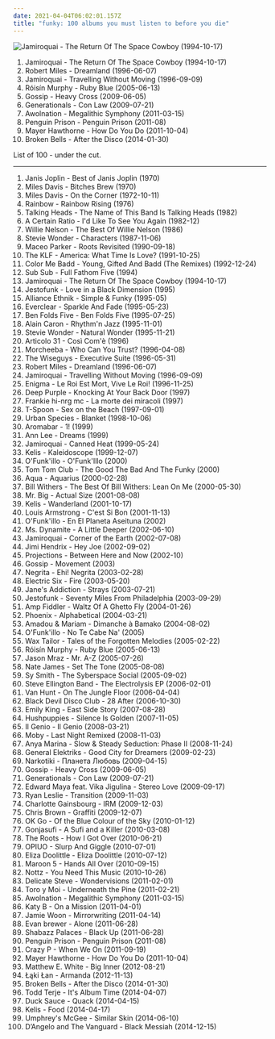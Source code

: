 ```yaml
---
date: 2021-04-04T06:02:01.157Z
title: "funky: 100 albums you must listen to before you die"
---
```

![Jamiroquai - The Return Of The Space Cowboy (1994-10-17)](http://coverartarchive.org/release/cac293d3-9ee1-495b-819f-524318f49432/26667277904-500.jpg "Jamiroquai - The Return Of The Space Cowboy (1994-10-17)")
<ol class="albums">
<li data-cover="http://coverartarchive.org/release/cac293d3-9ee1-495b-819f-524318f49432/26667277904-500.jpg" data-tags="acid jazz, funk" role="button">Jamiroquai - The Return Of The Space Cowboy (1994-10-17)</li>
<li data-cover="https://via.placeholder.com/450" data-tags="trance, dream, robert miles, chillout, dance" role="button">Robert Miles - Dreamland (1996-06-07)</li>
<li data-cover="http://coverartarchive.org/release/e357d59f-7440-47bd-97c5-88c38c1080f8/7479486477-500.jpg" data-tags="funk, acid jazz" role="button">Jamiroquai - Travelling Without Moving (1996-09-09)</li>
<li data-cover="http://coverartarchive.org/release/e15f6dce-4764-455e-a055-2845c21c3eee/8899000027-500.jpg" data-tags="future jazz, electronic, female vocalists, avant pop" role="button">Róisín Murphy - Ruby Blue (2005-06-13)</li>
<li data-cover="http://coverartarchive.org/release/c9003d52-4214-422d-a0a2-4343fe9e75e0/6164086297-500.jpg" data-tags="classic rock, pop, rock, 80s, funky, breakbeat, underground" role="button">Gossip - Heavy Cross (2009-06-05)</li>
<li data-cover="https://img.discogs.com/98tNSm3zZhZn4UAGlv68_EoCTck=/fit-in/350x350/filters:strip_icc():format(jpeg):mode_rgb():quality(90)/discogs-images/R-2057953-1261415919.png.jpg" data-tags="indie, rock, soul, indie rock, american, funky, need to ch-ch-check out" role="button">Generationals - Con Law (2009-07-21)</li>
<li data-cover="http://coverartarchive.org/release/005a30f8-13e9-4d90-a48f-2a6647fcdb0c/11356969125-500.jpg" data-tags="electronic, indie rock, electronic rock" role="button">Awolnation - Megalithic Symphony (2011-03-15)</li>
<li data-cover="https://img.discogs.com/BkL6DSDPf6DPEe_flxeG2_FY-ZE=/fit-in/600x600/filters:strip_icc():format(jpeg):mode_rgb():quality(90)/discogs-images/R-3073587-1314461072.jpeg.jpg" data-tags="soul, funky, albums in my collection" role="button">Penguin Prison - Penguin Prison (2011-08)</li>
<li data-cover="http://coverartarchive.org/release/15a0d39a-586d-4b1e-94ca-953f4cabacdc/10642154772-500.jpg" data-tags="hip-hop, electronic, trip-hop, pop, soul, female vocalists, funky, sex, neo soul, soul revival" role="button">Mayer Hawthorne - How Do You Do (2011-10-04)</li>
<li data-cover="http://coverartarchive.org/release/f86081b0-a7bb-4b9d-b68a-5aad0478e968/6373370107-500.jpg" data-tags="synthpop, indie pop" role="button">Broken Bells - After the Disco (2014-01-30)</li>
</ol>
List of 100 - under the cut.
<!-- more -->

_________________

<ol class="albums">
<li data-cover="http://coverartarchive.org/release/e11be41a-4c71-44a4-ab7f-0185cac15899/6801939905-500.jpg" data-tags="rock, 60s" role="button">
Janis Joplin - Best of Janis Joplin (1970)
</li>
<li data-cover="http://coverartarchive.org/release/b7cf6ab3-1fab-45cd-97a2-8e684ffcada1/1895278823-500.jpg" data-tags="jazz, jazz fusion, fusion" role="button">
Miles Davis - Bitches Brew (1970)
</li>
<li data-cover="http://coverartarchive.org/release/4a10b3a4-4c2d-37f7-8eb5-472ea6bfff2d/15959429311-500.jpg" data-tags="fusion, jazz, funk, 70s, avant-garde" role="button">
Miles Davis - On the Corner (1972-10-11)
</li>
<li data-cover="http://coverartarchive.org/release/22525db3-d015-4b93-aa02-337f89d425fc/8194680005-500.jpg" data-tags="jazz, pop, rock, soul, instrumental, acoustic, motown, funk, funky, groovy, jecks, rainbow, tony carey, mandatory, sacd" role="button">
Rainbow - Rainbow Rising (1976)
</li>
<li data-cover="https://img.discogs.com/tlJq_LHqFbQt-TvjI_8IhMb2VnM=/fit-in/600x605/filters:strip_icc():format(jpeg):mode_rgb():quality(90)/discogs-images/R-3405280-1454651673-4542.jpeg.jpg" data-tags="new wave, live, 80s" role="button">
Talking Heads - The Name of This Band Is Talking Heads (1982)
</li>
<li data-cover="http://coverartarchive.org/release/804a1bfa-d3bf-4885-abb3-68d04edf4824/13891595114-500.jpg" data-tags="funk" role="button">
A Certain Ratio - I'd Like To See You Again (1982-12)
</li>
<li data-cover="http://coverartarchive.org/release/f897d31f-2a45-4d22-aa5f-d09f88949ca9/16857313028-500.jpg" data-tags="rock, folk, funk, funky, groovy, jecks, nelson" role="button">
Willie Nelson - The Best Of Willie Nelson (1986)
</li>
<li data-cover="http://coverartarchive.org/release/e45156dd-3b87-33ed-9e65-b7438e6469ad/3291038807-500.jpg" data-tags="80s" role="button">
Stevie Wonder - Characters (1987-11-06)
</li>
<li data-cover="http://coverartarchive.org/release/f479673d-6f8e-4ea7-a112-3b064084e307/18002911160-500.jpg" data-tags="jazz, instrumental, funk, 90s, funky" role="button">
Maceo Parker - Roots Revisited (1990-09-18)
</li>
<li data-cover="http://coverartarchive.org/release/649c65c1-c807-4dcc-ba2a-1dfac186a8a3/13819855612-500.jpg" data-tags="electronica, rock, funk, 90s, funky, groovy, jecks, 20th century" role="button">
The KLF - America: What Time Is Love? (1991-10-25)
</li>
<li data-cover="http://coverartarchive.org/release/65bf8c5f-27b3-458a-a884-0fdfbc289875/24620247687-500.jpg" data-tags="pop, funky, delicious" role="button">
Color Me Badd - Young, Gifted And Badd (The Remixes) (1992-12-24)
</li>
<li data-cover="http://coverartarchive.org/release/2c5318ca-ef31-4d7e-a50e-8596d8a7387e/23895477424-500.jpg" data-tags="chillout, electronic, chill, funky, trippy, pre-doves" role="button">
Sub Sub - Full Fathom Five (1994)
</li>
<li data-cover="http://coverartarchive.org/release/cac293d3-9ee1-495b-819f-524318f49432/26667277904-500.jpg" data-tags="acid jazz, funk" role="button">
Jamiroquai - The Return Of The Space Cowboy (1994-10-17)
</li>
<li data-cover="http://coverartarchive.org/release/6974270c-ef73-4c2c-8704-20140e89d341/7263999846-500.jpg" data-tags="funk, jazz-funk" role="button">
Jestofunk - Love in a Black Dimension (1995)
</li>
<li data-cover="http://coverartarchive.org/release/e8eb01f2-40aa-411f-a8d4-3e24ea43d43a/1390686496-500.jpg" data-tags="funk, 90s, funky" role="button">
Alliance Ethnik - Simple & Funky (1995-05)
</li>
<li data-cover="https://img.discogs.com/lL1OFL5HRi2es1stYo3r7RC6_CA=/fit-in/600x600/filters:strip_icc():format(jpeg):mode_rgb():quality(90)/discogs-images/R-6682102-1424532779-6950.jpeg.jpg" data-tags="alternative rock, 90s, rock" role="button">
Everclear - Sparkle And Fade (1995-05-23)
</li>
<li data-cover="http://coverartarchive.org/release/e701999d-416c-43c2-a369-0f7a13296c86/26825295448-500.jpg" data-tags="90s, piano rock, ben folds" role="button">
Ben Folds Five - Ben Folds Five (1995-07-25)
</li>
<li data-cover="https://img.discogs.com/0cbx0zLELqxbG61RWUuZB4mEmPg=/fit-in/600x590/filters:strip_icc():format(jpeg):mode_rgb():quality(90)/discogs-images/R-2988634-1310607439.jpeg.jpg" data-tags="fusion, bass" role="button">
Alain Caron - Rhythm'n Jazz (1995-11-01)
</li>
<li data-cover="http://coverartarchive.org/release/729136af-3a67-4a5e-a695-9ab736a4e416/10124846193-500.jpg" data-tags="rock, soul, usa, funk, 90s, funky, groovy, laptop, jecks, stevie wonder, live performance, soul funk, male singer songwriter, american keyboard player" role="button">
Stevie Wonder - Natural Wonder (1995-11-21)
</li>
<li data-cover="http://coverartarchive.org/release/be5aa3a4-18f0-4335-8d31-4d53baadd7ce/17080035248-500.jpg" data-tags="rock, soul, acoustic, funk, groovy, jecks" role="button">
Articolo 31 - Così Com'è (1996)
</li>
<li data-cover="http://coverartarchive.org/release/9db51cd6-38f6-3b42-8ad5-559963d68f35/4221404915-500.jpg" data-tags="trip-hop, downtempo, chillout" role="button">
Morcheeba - Who Can You Trust? (1996-04-08)
</li>
<li data-cover="https://via.placeholder.com/450" data-tags="instrumental hip-hop" role="button">
The Wiseguys - Executive Suite (1996-05-31)
</li>
<li data-cover="https://via.placeholder.com/450" data-tags="trance, dream, robert miles, chillout, dance" role="button">
Robert Miles - Dreamland (1996-06-07)
</li>
<li data-cover="http://coverartarchive.org/release/e357d59f-7440-47bd-97c5-88c38c1080f8/7479486477-500.jpg" data-tags="funk, acid jazz" role="button">
Jamiroquai - Travelling Without Moving (1996-09-09)
</li>
<li data-cover="https://via.placeholder.com/450" data-tags="new age, enigma, ambient" role="button">
Enigma - Le Roi Est Mort, Vive Le Roi! (1996-11-25)
</li>
<li data-cover="https://img.discogs.com/4cLrRtJRN_lbvAoEKln8f-AmfhM=/fit-in/600x600/filters:strip_icc():format(jpeg):mode_rgb():quality(90)/discogs-images/R-13211906-1550027996-1166.jpeg.jpg" data-tags="heavy metal, jazz, pop, rock, soul, 60s, instrumental, hard rock, acoustic, motown, funk, organ, funky, progressive, oldies, groovy, male vocalists, guitar virtuoso, jecks, deep purple, close harmony, knocking at your back door" role="button">
Deep Purple - Knocking At Your Back Door (1997)
</li>
<li data-cover="http://coverartarchive.org/release/094da86c-017e-407d-a248-23abcaeca205/7167364978-500.jpg" data-tags="90s" role="button">
Frankie hi-nrg mc - La morte dei miracoli (1997)
</li>
<li data-cover="https://img.discogs.com/Fu2WjSILyLRD_ZkuA5H6hIDGhsA=/fit-in/600x463/filters:strip_icc():format(jpeg):mode_rgb():quality(90)/discogs-images/R-163226-1370200592-6280.jpeg.jpg" data-tags="rock, funk, funky, groovy, jecks" role="button">
T-Spoon - Sex on the Beach (1997-09-01)
</li>
<li data-cover="http://coverartarchive.org/release/2326205e-b0fb-4378-9370-d98b1ee974cd/8647106408-500.jpg" data-tags="female vocalists, r00ts, t4lk1n l0ud" role="button">
Urban Species - Blanket (1998-10-06)
</li>
<li data-cover="http://coverartarchive.org/release/58c7af29-a0af-45ba-9032-42bbd4086d1a/6977048831-500.jpg" data-tags="electronic, trip-hop" role="button">
Aromabar - 1! (1999)
</li>
<li data-cover="http://coverartarchive.org/release/b7fa92d7-42ee-49fb-89d5-c30eda532199/5526494972-500.jpg" data-tags="rock, funk, funky, groovy, jecks, dreams" role="button">
Ann Lee - Dreams (1999)
</li>
<li data-cover="https://img.discogs.com/DwDRwhv3B_o97X7qVKsEj3rubPw=/fit-in/600x569/filters:strip_icc():format(jpeg):mode_rgb():quality(90)/discogs-images/R-5225609-1475786946-9120.jpeg.jpg" data-tags="jazz, pop, rock, soul, instrumental, acoustic, motown, funk, funky, groovy, jamiroquai, jecks, r00ts, nice2have" role="button">
Jamiroquai - Canned Heat (1999-05-24)
</li>
<li data-cover="https://via.placeholder.com/450" data-tags="rnb" role="button">
Kelis - Kaleidoscope (1999-12-07)
</li>
<li data-cover="https://img.discogs.com/990QvNo7eWnAzNhZ9wsWa9gDlf0=/fit-in/532x528/filters:strip_icc():format(jpeg):mode_rgb():quality(90)/discogs-images/R-6846409-1427854450-6351.jpeg.jpg" data-tags="jazz, pop, rock, soul, instrumental, acoustic, motown, funk metal, funk, funky, groovy, funk rock, rap metal, jecks" role="button">
O'Funk'illo - O'Funk'Illo (2000)
</li>
<li data-cover="https://via.placeholder.com/450" data-tags="electronic, pop, 80s, alternative, dance, new wave, funky, talking heads, tom tom club, talkingheads" role="button">
Tom Tom Club - The Good The Bad And The Funky (2000)
</li>
<li data-cover="http://coverartarchive.org/release/785b406d-fc4c-4323-861d-fb973d652fa3/19545063480-500.jpg" data-tags="pop, dance" role="button">
Aqua - Aquarius (2000-02-28)
</li>
<li data-cover="http://coverartarchive.org/release/3647baa2-ca82-4df1-b760-b3486584b8ea/3082033572-500.jpg" data-tags="soul" role="button">
Bill Withers - The Best Of Bill Withers: Lean On Me (2000-05-30)
</li>
<li data-cover="http://coverartarchive.org/release/7c120781-cf3c-47f0-88e3-7f20a05cf999/3671158198-500.jpg" data-tags="jazz, pop, rock, soul, instrumental, hard rock, acoustic, motown, funk, funky, groovy, jecks" role="button">
Mr. Big - Actual Size (2001-08-08)
</li>
<li data-cover="http://coverartarchive.org/release/5bdbb977-4a13-422e-929d-55ca19f7ff03/15475337869-500.jpg" data-tags="rnb" role="button">
Kelis - Wanderland (2001-10-17)
</li>
<li data-cover="https://img.discogs.com/bwY9o-pKVug3sCE66vlyccMBqiE=/fit-in/600x608/filters:strip_icc():format(jpeg):mode_rgb():quality(90)/discogs-images/R-12968411-1545523801-3684.jpeg.jpg" data-tags="jazz, rock, funk, funky, groovy, rhythm and blues, jecks, louis armstrong, larmstrong, l armstrong" role="button">
Louis Armstrong - C'est Si Bon (2001-11-13)
</li>
<li data-cover="http://coverartarchive.org/release/cf2f5de6-1eee-4c86-8362-3785643b9176/1853017669-500.jpg" data-tags="jazz, pop, rock, soul, instrumental, acoustic, motown, funk metal, funk, funky, alternative metal, groovy, funk rock, jecks" role="button">
O'Funk'illo - En El Planeta Aseituna (2002)
</li>
<li data-cover="https://via.placeholder.com/450" data-tags="hip-hop, funky" role="button">
Ms. Dynamite - A Little Deeper (2002-06-10)
</li>
<li data-cover="https://img.discogs.com/UZlgRp6GHvpSdIFEB1oEzmh7i_o=/fit-in/600x534/filters:strip_icc():format(jpeg):mode_rgb():quality(90)/discogs-images/R-739320-1471392001-7652.jpeg.jpg" data-tags="jazz, pop, rock, soul, instrumental, acoustic, funk, funky, groovy, jamiroquai, jecks" role="button">
Jamiroquai - Corner of the Earth (2002-07-08)
</li>
<li data-cover="http://coverartarchive.org/release/f06127ae-163d-47b0-9252-f27bebc43688/5632710137-500.jpg" data-tags="classic rock, jazz, pop, rock, soul, instrumental, acoustic, funk, funky, groovy, jecks" role="button">
Jimi Hendrix - Hey Joe (2002-09-02)
</li>
<li data-cover="http://coverartarchive.org/release/c35361b1-79a1-4b52-9c93-4d40a29368b0/27292980196-500.jpg" data-tags="disco, nu jazz, chillout, electronic, vocal, house, acid jazz, lounge, laidback, funky, deep house, subtle production" role="button">
Projections - Between Here and Now (2002-10)
</li>
<li data-cover="http://coverartarchive.org/release/0b2a8e12-f21a-47bd-992a-cd3ad8cf44fb/19991255154-500.jpg" data-tags="jazz, pop, rock, soul, instrumental, acoustic, motown, funk, funky, groovy, jecks" role="button">
Gossip - Movement (2003)
</li>
<li data-cover="https://img.discogs.com/nClrUO33Yh4IpnfrNoMeQk3ZZno=/fit-in/500x473/filters:strip_icc():format(jpeg):mode_rgb():quality(90)/discogs-images/R-8633138-1465567296-8423.jpeg.jpg" data-tags="rock, italian" role="button">
Negrita - Ehi! Negrita (2003-02-28)
</li>
<li data-cover="https://img.discogs.com/eMQQeWN88L92aQyCEfAU2kIQNJk=/fit-in/528x534/filters:strip_icc():format(jpeg):mode_rgb():quality(90)/discogs-images/R-376779-1128950534.jpeg.jpg" data-tags="rock, indie, disco rock" role="button">
Electric Six - Fire (2003-05-20)
</li>
<li data-cover="http://coverartarchive.org/release/85ffc0b7-1878-3ccb-9270-1d2f2d1595b3/24919226700-500.jpg" data-tags="rock" role="button">
Jane's Addiction - Strays (2003-07-21)
</li>
<li data-cover="http://coverartarchive.org/release/a64cce78-75b6-45f5-b5bc-82aae8daa5f2/17177090552-500.jpg" data-tags="jazz, pop, rock, soul, instrumental, acoustic, motown, funk, funky, groovy, jecks, jestofunk" role="button">
Jestofunk - Seventy Miles From Philadelphia (2003-09-29)
</li>
<li data-cover="http://coverartarchive.org/release/a5ad949c-a2c5-35d0-86c8-7a54cde44ba1/15258576861-500.jpg" data-tags="funk, neo-soul, funky" role="button">
Amp Fiddler - Waltz Of A Ghetto Fly (2004-01-26)
</li>
<li data-cover="http://coverartarchive.org/release/60f0b2d1-91e8-44a7-af2c-aa31390fbcb8/2142598614-500.jpg" data-tags="indie, indiepop, french" role="button">
Phoenix - Alphabetical (2004-03-21)
</li>
<li data-cover="http://coverartarchive.org/release/34ba7cab-c28a-3357-a4d7-66364636aed6/28641510966-500.jpg" data-tags="world, african, mali" role="button">
Amadou & Mariam - Dimanche à Bamako (2004-08-02)
</li>
<li data-cover="https://img.discogs.com/cW_1No87FdJZUbHMb_11wNPb5pk=/fit-in/600x600/filters:strip_icc():format(jpeg):mode_rgb():quality(90)/discogs-images/R-6694333-1424781381-4411.jpeg.jpg" data-tags="jazz, pop, rock, soul, instrumental, reggae, acoustic, motown, funk metal, funk, funky, alternative metal, groovy, funk rock, jecks, alternativo, regge, my cds, opelmelange, flamenkeando con gracia" role="button">
O'Funk'illo - No Te Cabe Na' (2005)
</li>
<li data-cover="http://coverartarchive.org/release/08b99cb1-7769-472c-a908-496fd3b7a76d/2220650980-500.jpg" data-tags="electronic, turntablism, trip-hop" role="button">
Wax Tailor - Tales of the Forgotten Melodies (2005-02-22)
</li>
<li data-cover="http://coverartarchive.org/release/e15f6dce-4764-455e-a055-2845c21c3eee/8899000027-500.jpg" data-tags="future jazz, electronic, female vocalists, avant pop" role="button">
Róisín Murphy - Ruby Blue (2005-06-13)
</li>
<li data-cover="http://coverartarchive.org/release/2659751f-9da5-4425-b070-457d8cf16567/6169026137-500.jpg" data-tags="pop, singer-songwriter" role="button">
Jason Mraz - Mr. A-Z (2005-07-26)
</li>
<li data-cover="https://img.discogs.com/27DNyT9_2ip2Y1A-3RMFlA3FzuE=/fit-in/600x600/filters:strip_icc():format(jpeg):mode_rgb():quality(90)/discogs-images/R-2192248-1269004643.jpeg.jpg" data-tags="soul, funky" role="button">
Nate James - Set The Tone (2005-08-08)
</li>
<li data-cover="https://via.placeholder.com/450" data-tags="soul, female vocalists, funky, broken beat, neo-soul, soul tag, wie alles begann, sy-sexy" role="button">
Sy Smith - The Syberspace Social (2005-09-02)
</li>
<li data-cover="https://via.placeholder.com/450" data-tags="soundtrack, electronic, electronica, pop, 70s, experimental, uk, electro, new wave, urban, britpop, house, london, 90s, energetic, club, funky, party, smooth, new, unique, beats, eurodance, dance pop, hot, electronic music, fresh, vocal house, good stuff, brit, fave artists, djs, left-field house, brit-pop, synthetic, club-dance, makesmedance, girls night out, groups, new music, electro techno, electro folk, engel, club dance, new good music, breakthrough song, djs choice, i ilke it, spaceghost" role="button">
Steve Ellington Band - The Electrolysis EP (2006-02-01)
</li>
<li data-cover="https://img.discogs.com/gOSzirQhK1BYeLKLyad9jidY_No=/fit-in/500x500/filters:strip_icc():format(jpeg):mode_rgb():quality(90)/discogs-images/R-707894-1150684201.jpeg.jpg" data-tags="neo-soul" role="button">
Van Hunt - On The Jungle Floor (2006-04-04)
</li>
<li data-cover="http://coverartarchive.org/release/39790482-0def-4b62-8daf-7cb8051aa71b/2461534391-500.jpg" data-tags="disco, dance, psychedelic, funky, spiritual, futurepop, dancefloor, futuristic, futurism, angelic, throbbing, dirty disco, coming of age, from disco to disco, fevre fievre, outter space" role="button">
Black Devil Disco Club - 28 After (2006-10-30)
</li>
<li data-cover="http://coverartarchive.org/release/cc9c4d33-f296-4d38-881f-eaf398522552/12852387708-500.jpg" data-tags="soul, female vocalists" role="button">
Emily King - East Side Story (2007-08-28)
</li>
<li data-cover="http://coverartarchive.org/release/09e639a0-8260-4b7e-aa9c-879727b134b9/2335765398-500.jpg" data-tags="jazz, pop, rock, soul, instrumental, acoustic, motown, funk, funky, groovy, jecks" role="button">
Hushpuppies - Silence Is Golden (2007-11-05)
</li>
<li data-cover="http://coverartarchive.org/release/c63950ef-39ec-498f-82e2-8c2eeb139619/21211516680-500.jpg" data-tags="jazz, pop, rock, soul, instrumental, acoustic, funk, retro, funky, groovy, italian, jecks, elettro-pop" role="button">
Il Genio - Il Genio (2008-03-21)
</li>
<li data-cover="https://img.discogs.com/LPA2w-4DjKaKa7J63lr9HZWhFIc=/fit-in/500x457/filters:strip_icc():format(jpeg):mode_rgb():quality(90)/discogs-images/R-389573-1393368466-9302.jpeg.jpg" data-tags="electronic, funky, dj, dance, house" role="button">
Moby - Last Night Remixed (2008-11-03)
</li>
<li data-cover="https://img.discogs.com/1yUYXbMd-1P7YRiS710HOsetOTw=/fit-in/600x567/filters:strip_icc():format(jpeg):mode_rgb():quality(90)/discogs-images/R-2159048-1267195191.jpeg.jpg" data-tags="nu jazz, chillout, electropop, indie, jazz, pop, chill, rock, instrumental, alternative, alternative rock, folk, indie pop, indie rock, female vocalists, downtempo, dub, singer-songwriter, acoustic, fusion, world, post-punk, soft rock, funk, jazz-funk, blues, house, indietronica, lounge, drum and bass, dream pop, american, funky, mellow, nu-jazz, smooth, folktronica, rnb, groovy, female vocalist, rhythm and blues, greys anatomy, neo soul, neo-soul, jazzy hip hop, nu-bluz, nu-bluz funky grooves in the e-lounge, electronic-folk, bay area best, groovelife advocate" role="button">
Anya Marina - Slow & Steady Seduction: Phase II (2008-11-24)
</li>
<li data-cover="http://coverartarchive.org/release/a72f2070-169d-438e-9ed8-2e7bf800c271/15635587996-500.jpg" data-tags="pop, soul, funky, check it" role="button">
General Elektriks - Good City for Dreamers (2009-02-23)
</li>
<li data-cover="https://via.placeholder.com/450" data-tags="electronic, hiphop, funny" role="button">
Narkotiki - Планета Любовь (2009-04-15)
</li>
<li data-cover="http://coverartarchive.org/release/c9003d52-4214-422d-a0a2-4343fe9e75e0/6164086297-500.jpg" data-tags="classic rock, pop, rock, 80s, funky, breakbeat, underground" role="button">
Gossip - Heavy Cross (2009-06-05)
</li>
<li data-cover="https://img.discogs.com/98tNSm3zZhZn4UAGlv68_EoCTck=/fit-in/350x350/filters:strip_icc():format(jpeg):mode_rgb():quality(90)/discogs-images/R-2057953-1261415919.png.jpg" data-tags="indie, rock, soul, indie rock, american, funky, need to ch-ch-check out" role="button">
Generationals - Con Law (2009-07-21)
</li>
<li data-cover="https://via.placeholder.com/450" data-tags="jazz, pop, rock, soul, acoustic, funk, acid jazz, groove, funky, jecks" role="button">
Edward Maya feat. Vika Jigulina - Stereo Love (2009-09-17)
</li>
<li data-cover="https://img.discogs.com/wWpFd8AjLjwseUHSlJ5q_yKqrAE=/fit-in/405x398/filters:strip_icc():format(jpeg):mode_rgb():quality(90)/discogs-images/R-2102803-1264162656.jpeg.jpg" data-tags="rnb, ryan leslie" role="button">
Ryan Leslie - Transition (2009-11-03)
</li>
<li data-cover="http://coverartarchive.org/release/851dc621-7b40-32d7-8fa3-9cd10718cfb7/2029543954-500.jpg" data-tags="indie, alternative, 00s" role="button">
Charlotte Gainsbourg - IRM (2009-12-03)
</li>
<li data-cover="https://via.placeholder.com/450" data-tags="chris brown, hip hop" role="button">
Chris Brown - Graffiti (2009-12-07)
</li>
<li data-cover="https://img.discogs.com/wEKekcRE7RqBzTKflOmhD_HVHY8=/fit-in/600x597/filters:strip_icc():format(jpeg):mode_rgb():quality(90)/discogs-images/R-2105168-1600563941-7038.jpeg.jpg" data-tags="indie rock" role="button">
OK Go - Of the Blue Colour of the Sky (2010-01-12)
</li>
<li data-cover="https://img.discogs.com/w9cd3UpEjo7qVNa25W6pqdgEWns=/fit-in/315x317/filters:strip_icc():format(jpeg):mode_rgb():quality(90)/discogs-images/R-2171816-1268222661.jpeg.jpg" data-tags="experimental" role="button">
Gonjasufi - A Sufi and a Killer (2010-03-08)
</li>
<li data-cover="http://coverartarchive.org/release/ce2507be-1576-44d0-9c2f-f5f135d514ed/2434018811-500.jpg" data-tags="hip-hop" role="button">
The Roots - How I Got Over (2010-06-21)
</li>
<li data-cover="http://coverartarchive.org/release/ed08e6b3-1c4a-4441-a1c1-d111f477d2a4/7741978584-500.jpg" data-tags="glitch" role="button">
OPIUO - Slurp And Giggle (2010-07-01)
</li>
<li data-cover="https://img.discogs.com/N3ib9u9vfh-rdCyLQKey0vaiaYE=/fit-in/539x533/filters:strip_icc():format(jpeg):mode_rgb():quality(90)/discogs-images/R-2523078-1309359771.jpeg.jpg" data-tags="pop" role="button">
Eliza Doolittle - Eliza Doolittle (2010-07-12)
</li>
<li data-cover="https://img.discogs.com/nirjoWfz4KbosdItc1grFg8cnc8=/fit-in/600x598/filters:strip_icc():format(jpeg):mode_rgb():quality(90)/discogs-images/R-3098999-1504632132-4849.jpeg.jpg" data-tags="pop, maroon 5" role="button">
Maroon 5 - Hands All Over (2010-09-15)
</li>
<li data-cover="http://coverartarchive.org/release/fc438d62-cd7a-4fcf-967d-0a981ec28f06/18804075904-500.jpg" data-tags="hip-hop, soul, funky, albums reviewed" role="button">
Nottz - You Need This Music (2010-10-26)
</li>
<li data-cover="http://coverartarchive.org/release/94f9c0c3-4e67-434a-92cf-672885d2b5dd/5790547496-500.jpg" data-tags="indie" role="button">
Delicate Steve - Wondervisions (2011-02-01)
</li>
<li data-cover="http://coverartarchive.org/release/03b381ba-f859-3da0-873c-e359c56f25dd/12929911749-500.jpg" data-tags="indie pop, psychedelic" role="button">
Toro y Moi - Underneath the Pine (2011-02-21)
</li>
<li data-cover="http://coverartarchive.org/release/005a30f8-13e9-4d90-a48f-2a6647fcdb0c/11356969125-500.jpg" data-tags="electronic, indie rock, electronic rock" role="button">
Awolnation - Megalithic Symphony (2011-03-15)
</li>
<li data-cover="http://coverartarchive.org/release/51d5b8ae-a65b-4e0f-b324-a3cb263ba705/1425942008-500.jpg" data-tags="electronic, dubstep" role="button">
Katy B - On a Mission (2011-04-01)
</li>
<li data-cover="http://coverartarchive.org/release/8164140b-6d5f-3a69-a19a-6785446191e9/852058673-500.jpg" data-tags="soul" role="button">
Jamie Woon - Mirrorwriting (2011-04-14)
</li>
<li data-cover="http://coverartarchive.org/release/08ac6690-695e-4662-a30b-7d752c073e09/6456907325-500.jpg" data-tags="instrumental, ambient, experimental, djent, instrumental rock, melodic, bass, atmospheric, funky, progressive" role="button">
Evan brewer - Alone (2011-06-28)
</li>
<li data-cover="https://img.discogs.com/3JJlYvSB0I_2zpEMhqc3yQF61k8=/fit-in/300x300/filters:strip_icc():format(jpeg):mode_rgb():quality(90)/discogs-images/R-2960146-1497979777-4865.jpeg.jpg" data-tags="hip-hop, experimental hip-hop" role="button">
Shabazz Palaces - Black Up (2011-06-28)
</li>
<li data-cover="https://img.discogs.com/BkL6DSDPf6DPEe_flxeG2_FY-ZE=/fit-in/600x600/filters:strip_icc():format(jpeg):mode_rgb():quality(90)/discogs-images/R-3073587-1314461072.jpeg.jpg" data-tags="soul, funky, albums in my collection" role="button">
Penguin Prison - Penguin Prison (2011-08)
</li>
<li data-cover="https://img.discogs.com/_my-Nm99tDlCvFGBTKyhGAR_yHo=/fit-in/500x500/filters:strip_icc():format(jpeg):mode_rgb():quality(90)/discogs-images/R-10471813-1498130631-5231.jpeg.jpg" data-tags="disco, chillout, soul, uk, dance, motown, funk, house, indietronica, 90s, funky, groovy, soulful house, beach house, lp, chic, hh" role="button">
Crazy P - When We On (2011-09-19)
</li>
<li data-cover="http://coverartarchive.org/release/15a0d39a-586d-4b1e-94ca-953f4cabacdc/10642154772-500.jpg" data-tags="hip-hop, electronic, trip-hop, pop, soul, female vocalists, funky, sex, neo soul, soul revival" role="button">
Mayer Hawthorne - How Do You Do (2011-10-04)
</li>
<li data-cover="http://coverartarchive.org/release/0902b301-e000-41d7-880b-e2523e55642a/4281872887-500.jpg" data-tags="soul" role="button">
Matthew E. White - Big Inner (2012-08-21)
</li>
<li data-cover="http://coverartarchive.org/release/051df6e9-2ffd-4d6c-85d8-bac27b0dd711/2932845844-500.jpg" data-tags="electronic, soul, alternative, experimental, funk, funky, must have" role="button">
Łąki Łan - Armanda (2012-11-13)
</li>
<li data-cover="http://coverartarchive.org/release/f86081b0-a7bb-4b9d-b68a-5aad0478e968/6373370107-500.jpg" data-tags="synthpop, indie pop" role="button">
Broken Bells - After the Disco (2014-01-30)
</li>
<li data-cover="http://coverartarchive.org/release/3dff8396-82b1-4a35-93a9-77ad34a994a9/17214960042-500.jpg" data-tags="electronic" role="button">
Todd Terje - It's Album Time (2014-04-07)
</li>
<li data-cover="http://coverartarchive.org/release/527c41b5-78a5-4975-989e-38416f9c976b/7041430564-500.jpg" data-tags="disco, dance, house, funky, disco house" role="button">
Duck Sauce - Quack (2014-04-15)
</li>
<li data-cover="https://img.discogs.com/wsEV4SOxtXNECWsELroDaO2McXo=/fit-in/600x527/filters:strip_icc():format(jpeg):mode_rgb():quality(90)/discogs-images/R-5663914-1399901091-8370.jpeg.jpg" data-tags="soul, funk" role="button">
Kelis - Food (2014-04-17)
</li>
<li data-cover="https://img.discogs.com/0pbuv1yJbQitGc6W5shFTsT0jcg=/fit-in/600x530/filters:strip_icc():format(jpeg):mode_rgb():quality(90)/discogs-images/R-12205464-1530457140-1006.jpeg.jpg" data-tags="metal, hard rock, epic, dark, funky, complex, groovy, jam band, prog-rock, grungy, epic guitar solos" role="button">
Umphrey's McGee - Similar Skin (2014-06-10)
</li>
<li data-cover="http://coverartarchive.org/release/aa6f97b3-ab26-486d-9d14-82669f671f87/9146400169-500.jpg" data-tags="funky, vinyl, listen later, albumoftheyear2014, surpriserelease" role="button">
D’Angelo and The Vanguard - Black Messiah (2014-12-15)
</li>
</ol>